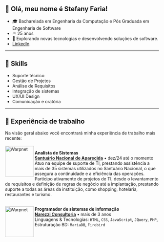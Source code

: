 ## 💜 Olá, meu nome é Stefany Faria!

- 🎓 Bacharelada em Engenharia da Computação e Pós Graduada em Engenharia de Software
- ♒ 25 anos 
- 🌱 Explorando novas tecnologias e desenvolvendo soluções de software.
- [LinkedIn](https://www.linkedin.com/in/stefany-faria/)

---

## 🚀 Skills
- Suporte técnico
- Gestão de Projetos
- Análise de Requisitos
- Integração de sistemas
- UX/UI Design
- Comunicação e oratória
  
---

## 💼 Experiência de trabalho

Na visão geral abaixo você encontrará minha experiência de trabalho mais recente:
<br/><br/>
[<img align="left" height="100px" width="94px" alt="Warpnet" src="https://media.licdn.com/dms/image/v2/C4D0BAQGmdHjd7hJ7CQ/company-logo_200_200/company-logo_200_200/0/1667917067228/santu_rio_nacional_de_aparecida_logo?e=1757548800&v=beta&t=Uc29mVJDy-GPIFQJ6CBcyOZ1bdbToB_c1MgFFUlrLeo"/>](https://www.a12.com/)

**Analista de Sistemas** \
[**Santuário Nacional de Aparecida**](https://www.linkedin.com/company/santu-rio-nacional-de-aparecida/posts/?feedView=all) • dez/24 até o momento\
Atuo na equipe de suporte de TI, prestando assistência a mais de 35 sistemas utilizados no Santuário Nacional, o que assegura a continuidade e a eficiência das operações.
Participo ativamente de projetos de TI, desde o levantamento de requisitos e definição de regras de negócio até a implantação, prestando suporte a todas as áreas da instituição, como shopping, hotelaria, restaurantes e turismo.
<br/>
<br/>

[<img align="left" height="100px" width="94px" alt="Warpnet" src="https://narezzi.com.br/site/wp-content/uploads/2023/01/logomarca.png"/>](https://narezzi.com.br/)

**Programador de sistemas de informação** \
[**Narezzi Consultoria**](https://www.linkedin.com/company/narezzi-consultoria/) • mais de 3 anos \
Linguagens & Tecnologias: `HTML`, `CSS`, `JavaScript`, `JQuery`, `PHP`,\
Estruturação BD: `MariaDB`, `Firebird`\
<br/>
